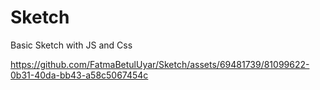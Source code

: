 # Sketch
Basic Sketch with JS and Css



https://github.com/FatmaBetulUyar/Sketch/assets/69481739/81099622-0b31-40da-bb43-a58c5067454c


